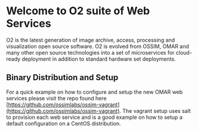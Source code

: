 # Welcome to O2 suite of Web Services

O2 is the latest generation of image archive, access, processing and visualization open source software.  O2 is evolved from OSSIM, OMAR and many other open source technologies into a set of microservices for cloud-ready deployment in addition to standard hardware set deployments.

## Binary Distribution and Setup

For a quick example on how to configure and setup the new OMAR web services please visit the repo found here [https://github.com/ossimlabs/ossim-vagrant](https://github.com/ossimlabs/ossim-vagrant). The vagrant setup uses salt to provision each web service and is a good example on how to setup a default configuration on a CentOS distribution.  


